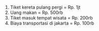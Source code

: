 1. Tiket kereta pulang pergi = Rp. 1jt
2. Uang makan = Rp. 500rb
3. Tiket masuk tempat wisata = Rp. 200rb
4. Biaya transportasi di jakarta = Rp. 100rb
